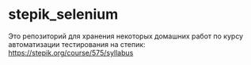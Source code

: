 # stepik_selenium
Это репозиторий для хранения некоторых домашних работ по курсу автоматизации тестирования на степик: https://stepik.org/course/575/syllabus

